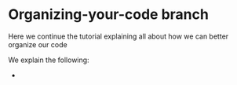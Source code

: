 # Organizing-your-code branch

Here we continue the tutorial explaining all about how we can better organize our code

We explain the following:

* 